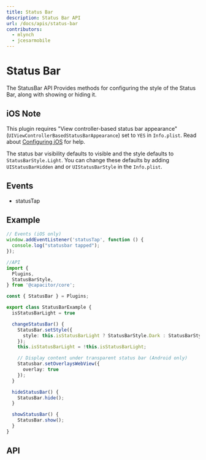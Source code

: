 ```yaml
---
title: Status Bar
description: Status Bar API
url: /docs/apis/status-bar
contributors:
  - mlynch
  - jcesarmobile
---
```


<plugin-platforms platforms="ios,android"></plugin-platforms>

# Status Bar

The StatusBar API Provides methods for configuring the style of the Status Bar, along with showing or hiding it.

<plugin-api index="true" name="status-bar"></plugin-api>

## iOS Note

This plugin requires "View controller-based status bar appearance" (`UIViewControllerBasedStatusBarAppearance`) set to `YES` in `Info.plist`. Read about [Configuring iOS](../ios/configuration) for help.

The status bar visibility defaults to visible and the style defaults to `StatusBarStyle.Light`. You can change these defaults by adding `UIStatusBarHidden` and or `UIStatusBarStyle` in the `Info.plist`.

## Events

* statusTap

## Example

```typescript
// Events (iOS only)
window.addEventListener('statusTap', function () {
  console.log("statusbar tapped");
});

//API
import {
  Plugins,
  StatusBarStyle,
} from '@capacitor/core';

const { StatusBar } = Plugins;

export class StatusBarExample {
  isStatusBarLight = true

  changeStatusBar() {
    StatusBar.setStyle({
      style: this.isStatusBarLight ? StatusBarStyle.Dark : StatusBarStyle.Light
    });
    this.isStatusBarLight = !this.isStatusBarLight;

    // Display content under transparent status bar (Android only)
    Statusbar.setOverlaysWebView({
      overlay: true
    });
  }

  hideStatusBar() {
    StatusBar.hide();
  }

  showStatusBar() {
    StatusBar.show();
  }
}
```

## API

<plugin-api name="status-bar"></plugin-api>
